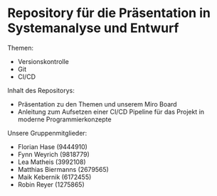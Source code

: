 # Repository für die Präsentation in Systemanalyse und Entwurf

Themen:
* Versionskontrolle
* Git
* CI/CD

Inhalt des Repositorys:
* Präsentation zu den Themen und unserem Miro Board
* Anleitung zum Aufsetzen einer CI/CD Pipeline für das Projekt in moderne Programmierkonzepte

Unsere Gruppenmitglieder:
* Florian Hase (9444910)
* Fynn Weyrich (9818779)
* Lea Matheis (3992108)
* Matthias Biermanns (2679565)
* Maik Kebernik (6172455)
* Robin Reyer (1275865)


